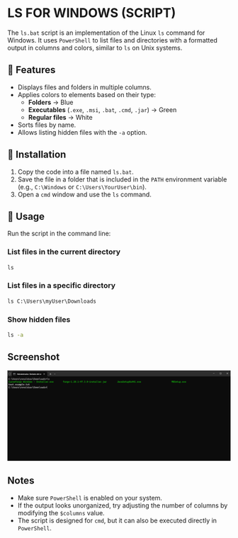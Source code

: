 # LS FOR WINDOWS (SCRIPT)
The `ls.bat` script is an implementation of the Linux `ls` command for Windows. It uses `PowerShell` to list files and directories with a formatted output in columns and colors, similar to `ls` on Unix systems.

## 🧰 Features
- Displays files and folders in multiple columns.
- Applies colors to elements based on their type:
  - **Folders** → Blue
  - **Executables** (`.exe`, `.msi`, `.bat`, `.cmd`, `.jar`) → Green
  - **Regular files** → White
- Sorts files by name.
- Allows listing hidden files with the `-a` option.

## 🔩 Installation
1. Copy the code into a file named `ls.bat`.
2. Save the file in a folder that is included in the `PATH` environment variable (e.g., `C:\Windows` or `C:\Users\YourUser\bin`).
3. Open a `cmd` window and use the `ls` command.

## 👤 Usage
Run the script in the command line:

### List files in the current directory
```cmd
ls
```

### List files in a specific directory
```cmd
ls C:\Users\myUser\Downloads
```

### Show hidden files
```cmd
ls -a
```

## Screenshot
![Screenshot](https://raw.githubusercontent.com/RonaldZav/ls-win/refs/heads/main/demo.png)

## Notes
- Make sure `PowerShell` is enabled on your system.
- If the output looks unorganized, try adjusting the number of columns by modifying the `$columns` value.
- The script is designed for `cmd`, but it can also be executed directly in `PowerShell`.

